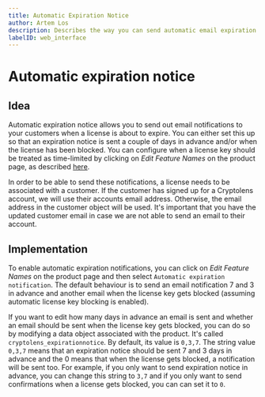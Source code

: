 ```yaml
---
title: Automatic Expiration Notice
author: Artem Los
description: Describes the way you can send automatic email expiration notices to your customers.
labelID: web_interface
---
```


# Automatic expiration notice

## Idea

Automatic expiration notice allows you to send out email notifications to your customers when a license is about to expire. You can either set this up so that an expiration notice is
sent a couple of days in advance and/or when the license has been blocked. You can configure when a license key should be treated as time-limited by clicking on _Edit Feature Names_ on the product page, as described [here](/web-interface/feature-definitions).

In order to be able to send these notifications, a license needs to be associated with a customer. If the customer has signed up for a Cryptolens account, we will use their accounts email address. Otherwise, the email address in the customer object will be used. It's important that you have the updated customer email in case we are not able to send an email to their account.

## Implementation

To enable automatic expiration notifications, you can click on _Edit Feature Names_ on the product page and then select `Automatic expiration notification`. The default behaviour is to send an email notification 7 and 3 in advance and another email when the license key gets blocked (assuming automatic license key blocking is enabled).

If you want to edit how many days in advance an email is sent and whether an email should be sent when the license key gets blocked, you can do so by modifying a data object associated with the product. It's called `cryptolens_expirationnotice`. By default, its value is `0,3,7`. The string value `0,3,7` means that an expiration notice should be sent 7 and 3 days in advance and the 0 means that when the license gets blocked, a notification will be sent too. For example, if you only want to send expiration notice in advance, you can change this string to `3,7` and if you only want to send confirmations when a license gets blocked, you can can set it to `0`.

